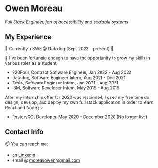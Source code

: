 # Owen Moreau

*Full Stack Engineer, fan of accessibility and scalable systems*<br>

## My Experience

💬 Currently a SWE @ Datadog (Sept 2022 - present) 👋

💬 I've been fortunate enough to have the opportunity to grow my skills in various roles as a student: 
- 920Four, Contract Software Engineer, Jan 2022 - Aug 2022
- Datadog, Software Engineer Intern, Aug 2021 - Dec 2021
- Tesla, Software Engineer Intern, Jan 2021 - Aug 2021
- IBM, Software Developer Intern, May 2019 - Aug 2019<br>

After my internship offer for 2020 was rescinded, I used my free time do design, develop, and deploy my 
own full stack application in order to learn React and Node.js:
- RostersGG, Developer, May 2020 - December 2020 (No longer live)<br>

## Contact Info

📫 You can reach me:
- on [LinkedIn](http://www.linkedin.com/in/moreauowen)
- email @ moreauowen@gmail.com
